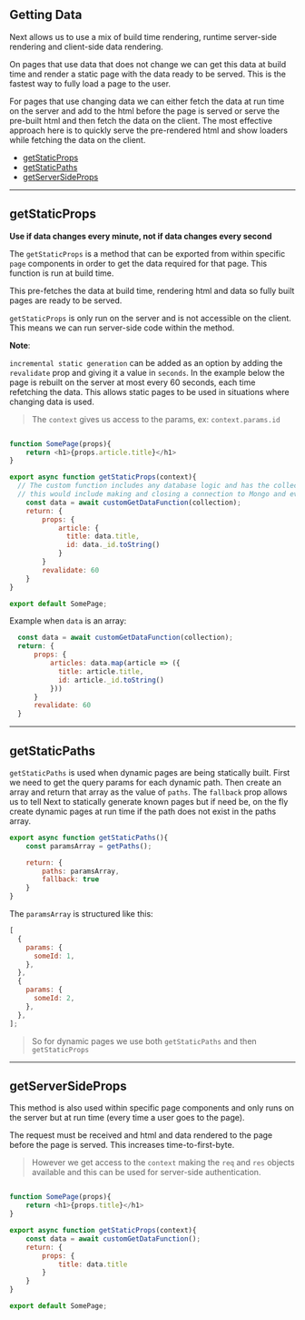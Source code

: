 ## Getting Data

Next allows us to use a mix of build time rendering, runtime server-side rendering and client-side data rendering.

On pages that use data that does not change we can get this data at build time and render a static page with the data ready to be served. This is the fastest way to fully load a page to the user.

For pages that use changing data we can either fetch the data at run time on the server and add to the html before the page is served or serve the pre-built html and then fetch the data on the client. The most effective approach here is to quickly serve the pre-rendered html and show loaders while fetching the data on the client.

- [getStaticProps](#getStaticProps)
- [getStaticPaths](#getStaticPaths)
- [getServerSideProps](#getServerSideProps)

---

## getStaticProps

**Use if data changes every minute, not if data changes every second**

The `getStaticProps` is a method that can be exported from within specific `page` components in order to get the data required for that page. This function is run at build time.

This pre-fetches the data at build time, rendering html and data so fully built pages are ready to be served.

`getStaticProps` is only run on the server and is not accessible on the client. This means we can run server-side code within the method.

**Note**:

`incremental static generation` can be added as an option by adding the `revalidate` prop and giving it a value in `seconds`. In the example below the page is rebuilt on the server at most every 60 seconds, each time refetching the data. This allows static pages to be used in situations where changing data is used.

> The `context` gives us access to the params, ex: `context.params.id`

```js

function SomePage(props){
    return <h1>{props.article.title}</h1>
}

export async function getStaticProps(context){
  // The custom function includes any database logic and has the collection passed in
  // this would include making and closing a connection to Mongo and everything in between
    const data = await customGetDataFunction(collection);
    return: {
        props: {
            article: {
              title: data.title,
              id: data._id.toString()
            }
        }
        revalidate: 60
    }
}

export default SomePage;
```

Example when `data` is an array:

```js
  const data = await customGetDataFunction(collection);
  return: {
      props: {
          articles: data.map(article => ({
            title: article.title,
            id: article._id.toString()
          }))
      }
      revalidate: 60
  }

```

---

## getStaticPaths

`getStaticPaths` is used when dynamic pages are being statically built. First we need to get the query params for each dynamic path. Then create an array and return that array as the value of `paths`. The `fallback` prop allows us to tell Next to statically generate known pages but if need be, on the fly create dynamic pages at run time if the path does not exist in the paths array.

```js
export async function getStaticPaths(){
    const paramsArray = getPaths();

    return: {
        paths: paramsArray,
        fallback: true
    }
}
```

The `paramsArray` is structured like this:

```js
[
  {
    params: {
      someId: 1,
    },
  },
  {
    params: {
      someId: 2,
    },
  },
];
```

> So for dynamic pages we use both `getStaticPaths` and then `getStaticProps`

---

## getServerSideProps

This method is also used within specific page components and only runs on the server but at run time (every time a user goes to the page).

The request must be received and html and data rendered to the page before the page is served. This increases time-to-first-byte.

> However we get access to the `context` making the `req` and `res` objects available and this can be used for server-side authentication.

```js

function SomePage(props){
    return <h1>{props.title}</h1>
}

export async function getStaticProps(context){
    const data = await customGetDataFunction();
    return: {
        props: {
            title: data.title
        }
    }
}

export default SomePage;
```
